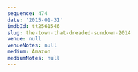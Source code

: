 ```yaml
---
sequence: 474
date: '2015-01-31'
imdbId: tt2561546
slug: the-town-that-dreaded-sundown-2014
venue: null
venueNotes: null
medium: Amazon
mediumNotes: null
---
```


